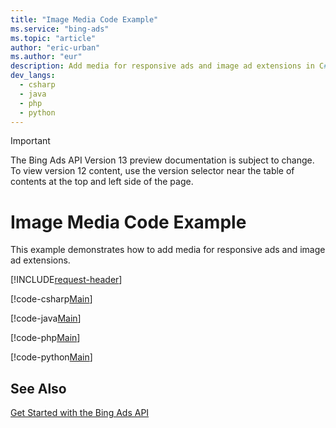 ```yaml
---
title: "Image Media Code Example"
ms.service: "bing-ads"
ms.topic: "article"
author: "eric-urban"
ms.author: "eur"
description: Add media for responsive ads and image ad extensions in C#, Java, PHP, or Python.
dev_langs:
  - csharp
  - java
  - php
  - python
---
```

> [!IMPORTANT]
> The Bing Ads API Version 13 preview documentation is subject to change. To view version 12 content, use the version selector near the table of contents at the top and left side of the page.

# Image Media Code Example
This example demonstrates how to add media for responsive ads and image ad extensions.

[!INCLUDE[request-header](./includes/code-tips.md)]

[!code-csharp[Main](../../../BingAds-dotNet-SDK/examples/BingAdsExamples/BingAdsExamplesLibrary/v13/ImageMedia.cs)]

[!code-java[Main](../../../BingAds-Java-SDK/examples/BingAdsDesktopApp/src/main/java/com/microsoft/bingads/examples/v13/ImageMedia.java)]

[!code-php[Main](../../../BingAds-PHP-SDK/samples/V13/ImageMedia.php)]

[!code-python[Main](../../../BingAds-Python-SDK/examples/v13/image_media.py)]

## See Also
[Get Started with the Bing Ads API](get-started.md)  
